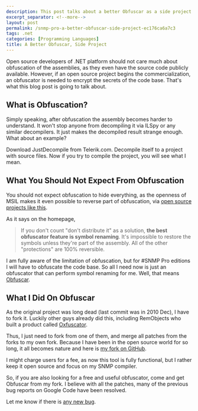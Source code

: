 ```yaml
---
description: This post talks about a better Obfuscar as a side project.
excerpt_separator: <!--more-->
layout: post
permalink: /snmp-pro-a-better-obfuscar-side-project-ec176ca6a7c3
tags: .net
categories: [Programming Languages]
title: A Better Obfuscar, Side Project
---
```

Open source developers of .NET platform should not care much about obfuscation of the assemblies, as they even have the source code publicly available. However, if an open source project begins the commercialization, an obfuscator is needed to encrypt the secrets of the code base. That's what this blog post is going to talk about.
<!--more-->

## What is Obfuscation?

Simply speaking, after obfuscation the assembly becomes harder to understand. It won't stop anyone from decompiling it via ILSpy or any similar decompilers. It just makes the decompiled result strange enough. What about an example?

Download JustDecompile from Telerik.com.
Decompile itself to a project with source files.
Now if you try to compile the project, you will see what I mean.

## What You Should Not Expect From Obfuscation

You should not expect obfuscation to hide everything, as the openness of MSIL makes it even possible to reverse part of obfuscation, via [open source projects like this](https://bitbucket.org/0xd4d/de4dot).

As it says on the homepage,

> If you don't count "don't distribute it" as a solution, **the best obfuscator feature is symbol renaming**. It's impossible to restore the symbols unless they're part of the assembly. All of the other "protections" are 100% reversible.

I am fully aware of the limitation of obfuscation, but for #SNMP Pro editions I will have to obfuscate the code base. So all I need now is just an obfuscator that can perform symbol renaming for me. Well, that means [Obfuscar](https://code.google.com/p/obfuscar/).

## What I Did On Obfuscar

As the original project was long dead (last commit was in 2010 Dec), I have to fork it. Luckily other guys already did this, including RemObjects who built a product called [Oxfuscator](http://www.remobjects.com/oxfuscator.aspx).

Thus, I just need to fork from one of them, and merge all patches from the forks to my own fork. Because I have been in the open source world for so long, it all becomes nature and here is [my fork on GitHub](https://github.com/obfuscar/obfuscar).

I might charge users for a fee, as now this tool is fully functional, but I rather keep it open source and focus on my SNMP compiler.

So, if you are also looking for a free and useful obfuscator, come and get Obfuscar from my fork. I believe with all the patches, many of the previous bug reports on Google Code have been resolved.

Let me know if there is [any new bug](https://github.com/obfuscar/obfuscar/issues).
